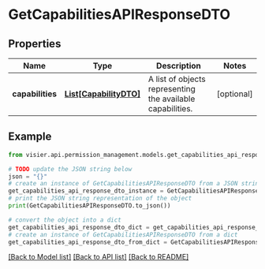 # GetCapabilitiesAPIResponseDTO


## Properties

Name | Type | Description | Notes
------------ | ------------- | ------------- | -------------
**capabilities** | [**List[CapabilityDTO]**](CapabilityDTO.md) | A list of objects representing the available capabilities. | [optional] 

## Example

```python
from visier.api.permission_management.models.get_capabilities_api_response_dto import GetCapabilitiesAPIResponseDTO

# TODO update the JSON string below
json = "{}"
# create an instance of GetCapabilitiesAPIResponseDTO from a JSON string
get_capabilities_api_response_dto_instance = GetCapabilitiesAPIResponseDTO.from_json(json)
# print the JSON string representation of the object
print(GetCapabilitiesAPIResponseDTO.to_json())

# convert the object into a dict
get_capabilities_api_response_dto_dict = get_capabilities_api_response_dto_instance.to_dict()
# create an instance of GetCapabilitiesAPIResponseDTO from a dict
get_capabilities_api_response_dto_from_dict = GetCapabilitiesAPIResponseDTO.from_dict(get_capabilities_api_response_dto_dict)
```
[[Back to Model list]](../README.md#documentation-for-models) [[Back to API list]](../README.md#documentation-for-api-endpoints) [[Back to README]](../README.md)


